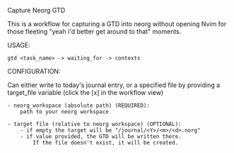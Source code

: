 Capture Neorg GTD

This is a workflow for capturing a GTD into neorg without opening Nvim for those fleeting "yeah i'd better get around to that" moments.

USAGE:

	gtd <task_name> -> waiting_for -> contexts


CONFIGURATION:

Can either write to today's journal entry, or a specified file by providing a target_file variable (click the [x] in the workflow view)

	- neorg_workspace (absolute path) (REQUIRED):
		path to your neorg workspace
	
	- target file (relative to neorg workspace) (OPTIONAL):
		- if empty the target will be "/journal/<Y>/<m>/<d>.norg"
		- if value provided, the GTD will be written there.
			If the file doesn't exist, it will be created.
